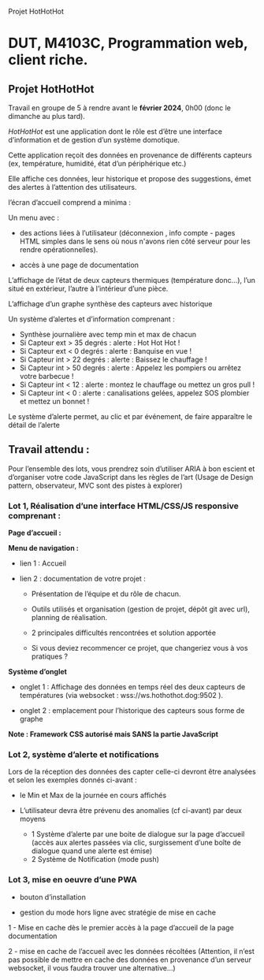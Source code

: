 Projet HotHotHot
# DUT, M4103C, Programmation web, client riche.



## Projet HotHotHot



Travail en groupe de 5 à rendre avant le  **février 2024**, 0h00 (donc le dimanche au plus tard).

_HotHotHot_ est une application dont le rôle est d’être une interface d’information et de gestion d’un système domotique.

Cette application reçoit des données en provenance de différents capteurs (ex, température, humidité, état d’un périphérique etc.)

Elle affiche ces données, leur historique et propose des suggestions, émet des alertes à l’attention des utilisateurs.

l’écran d’accueil comprend a minima :

Un menu avec  :

- des actions liées  à l’utilisateur (déconnexion , info compte - pages HTML simples dans le sens où nous n'avons rien côté serveur pour les rendre opérationnelles).

- accès à une page de documentation

L’affichage de l’état de deux capteurs thermiques (température donc…), l’un situé en extérieur, l’autre à l’intérieur d’une pièce.

L’affichage d’un graphe synthèse des capteurs avec historique

Un système d’alertes et d’information comprenant :

-   Synthèse journalière avec temp min et max de chacun
-   Si Capteur ext >  35 degrés :  alerte : Hot Hot Hot !
-   Si Capteur ext <  0 degrés : alerte : Banquise en vue !
-   Si Capteur int > 22 degrés : alerte : Baissez le chauffage !
-   Si Capteur int > 50 degrés : alerte : Appelez les pompiers ou arrêtez votre barbecue !
-   Si Capteur int < 12 : alerte : montez le chauffage ou mettez un gros pull  !
-   Si Capteur int < 0 : alerte : canalisations gelées, appelez SOS plombier et mettez un bonnet !



Le système d’alerte permet, au clic et par événement, de faire apparaître le détail de l’alerte

## Travail attendu :


Pour l’ensemble des lots, vous prendrez soin d’utiliser ARIA à bon escient et d’organiser votre code JavaScript dans les règles de l’art (Usage de Design pattern, observateur, MVC sont des pistes à explorer)


### Lot 1, Réalisation d’une interface HTML/CSS/JS responsive comprenant :


**Page d’accueil :**

**Menu de navigation :**

- lien 1 : Accueil

- lien 2 : documentation de votre projet :

    - Présentation de l’équipe et du rôle de chacun.

    - Outils utilisés et organisation (gestion de projet, dépôt git avec url), planning de réalisation.

    - 2 principales difficultés rencontrées et solution apportée

    - Si vous deviez recommencer ce projet, que changeriez vous à vos pratiques ?



**Système d’onglet**

- onglet 1 : Affichage des données en temps réel des deux capteurs de températures (via websocket : wss://ws.hothothot.dog:9502 ).

- onglet 2 : emplacement pour l’historique des capteurs sous forme de graphe


**Note : Framework CSS autorisé mais SANS la partie JavaScript**

### Lot 2, système d’alerte et notifications


Lors de la réception des données des capter celle-ci devront être analysées et selon les exemples donnés ci-avant :

- le Min et Max de la journée en cours affichés

- L’utilisateur devra être prévenu des anomalies (cf ci-avant) par deux moyens
  - 1  Système d’alerte par une boite de dialogue sur la page d’accueil (accès aux alertes passées via clic, surgissement d’une boîte de dialogue quand une alerte est émise)
  - 2  Système de Notification (mode push)


### Lot 3, mise en oeuvre d’une  PWA

- bouton d’installation

- gestion du mode hors ligne avec stratégie de mise en cache

1 - Mise en cache dès le premier accès à la page d’accueil de la page documentation

2 - mise en cache de l’accueil avec les données récoltées (Attention, il n’est pas possible de mettre en cache des données en provenance d’un serveur websocket, il vous faudra trouver une alternative…)
<!--stackedit_data:
eyJoaXN0b3J5IjpbLTQ0NzExNzIyMSwtODA5NTQ4NTU5LDM1OT
c4OTk1MywtODE1ODIxOTc3XX0=
-->